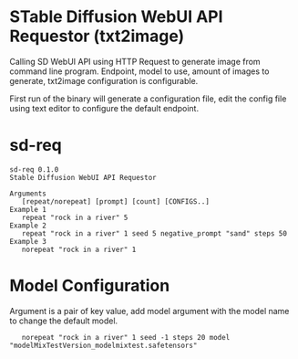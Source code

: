 # STable Diffusion WebUI API Requestor (txt2image)
Calling SD WebUI API using HTTP Request to generate image from command line program. Endpoint, model to use, amount of images to generate, txt2image configuration is configurable.

First run of the binary will generate a configuration file, edit the config file using text editor to configure the default endpoint.

# sd-req
```
sd-req 0.1.0
Stable Diffusion WebUI API Requestor

Arguments
   [repeat/norepeat] [prompt] [count] [CONFIGS..]
Example 1
   repeat "rock in a river" 5
Example 2
   repeat "rock in a river" 1 seed 5 negative_prompt "sand" steps 50
Example 3
   norepeat "rock in a river" 1
```

# Model Configuration
Argument is a pair of key value, add model argument with the model name to change the default model.
```
   norepeat "rock in a river" 1 seed -1 steps 20 model "modelMixTestVersion_modelmixtest.safetensors"
```
